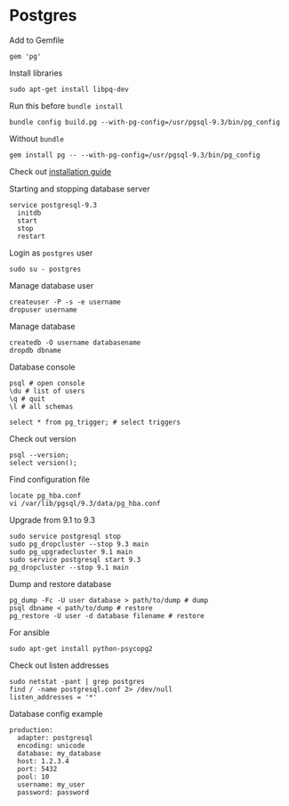 # Postgres

Add to Gemfile

    gem 'pg'

Install libraries

    sudo apt-get install libpq-dev


Run this before `bundle install`

    bundle config build.pg --with-pg-config=/usr/pgsql-9.3/bin/pg_config

Without `bundle`

    gem install pg -- --with-pg-config=/usr/pgsql-9.3/bin/pg_config

Check out [installation guide](https://access.redhat.com/site/documentation/en-US/JBoss_Operations_Network/2.1/html/Installation_Guide/Installation_Guide-Database-PostgreSQL_Quick_Start_Installation.html)

Starting and stopping database server

    service postgresql-9.3
      initdb
      start
      stop
      restart

Login as `postgres` user

    sudo su - postgres

Manage database user

    createuser -P -s -e username
    dropuser username

Manage database

    createdb -O username databasename
    dropdb dbname

Database console

    psql # open console
    \du # list of users
    \q # quit
    \l # all schemas

    select * from pg_trigger; # select triggers

Check out version

    psql --version;
    select version();

Find configuration file

    locate pg_hba.conf
    vi /var/lib/pgsql/9.3/data/pg_hba.conf

Upgrade from 9.1 to 9.3

    sudo service postgresql stop
    sudo pg_dropcluster --stop 9.3 main
    sudo pg_upgradecluster 9.1 main
    sudo service postgresql start 9.3
    pg_dropcluster --stop 9.1 main

Dump and restore database

    pg_dump -Fc -U user database > path/to/dump # dump
    psql dbname < path/to/dump # restore
    pg_restore -U user -d database filename # restore

For ansible

    sudo apt-get install python-psycopg2

Check out listen addresses

    sudo netstat -pant | grep postgres
    find / -name postgresql.conf 2> /dev/null
    listen_addresses = '*'

Database config example

    production:
      adapter: postgresql
      encoding: unicode
      database: my_database
      host: 1.2.3.4
      port: 5432
      pool: 10
      username: my_user
      password: password
